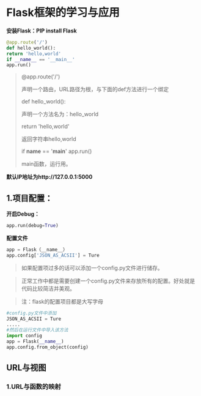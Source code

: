 # Flask框架的学习与应用

**安装Flask：PIP install Flask**

```python
@app.route('/')
def hello_world():
return 'hello,world'
if __name__ == '__main__'
app.run()
```

> @app.route('/')
>
> 声明一个路由，URL路径为根，与下面的def方法进行一个绑定
>
> def hello_world():
>
> 声明一个方法名为：hello_world
>
> return 'hello,world'
>
> 返回字符串hello,world
>
> if __name__ == '__main__'
> app.run()
>
> main函数，运行用。

**默认IP地址为http://127.0.0.1:5000**

 

## 1.项目配置：

**开启Debug：**

```python
app.run(debug=True)
```

**配置文件**

```python
app = Flask（__name__）
app.config['JSON_AS_ACSII'] = Ture
```

> 如果配置项过多的话可以添加一个config.py文件进行储存。

> 正常工作中都是需要创建一个config.py文件来存放所有的配置。好处就是代码比较简洁并美观。

> 注：flask的配置项目都是大写字母

```python
#config.py文件中添加
JSON_AS_ACSII = Ture
.....
#然后在运行文件中导入该方法
import config
app = Flask(__name__)
app.config.from_object(config)
```

## URL与视图

### 1.URL与函数的映射

 